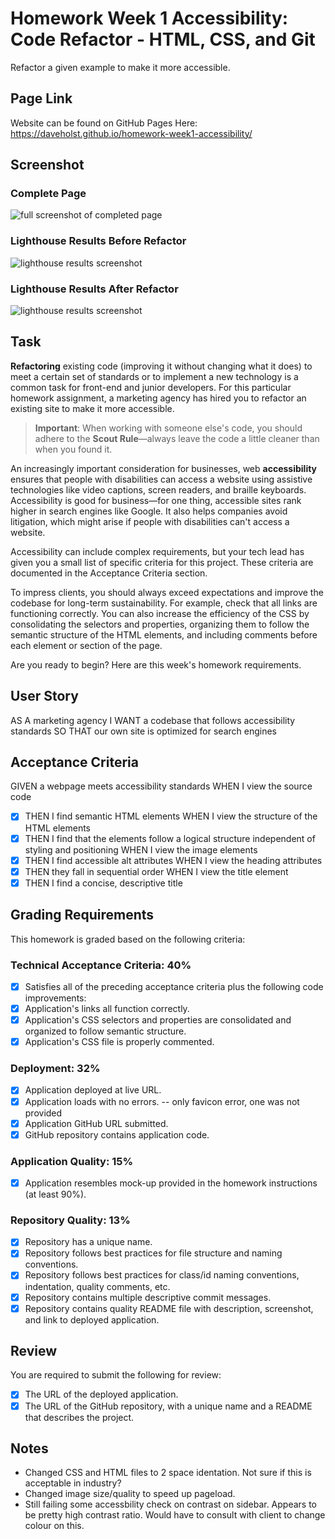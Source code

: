 # Homework Week 1 Accessibility: Code Refactor - HTML, CSS, and Git

Refactor a given example to make it more accessible.

## Page Link

Website can be found on GitHub Pages Here: https://daveholst.github.io/homework-week1-accessibility/

## Screenshot

### Complete Page

![full screenshot of completed page](./assets/screenshots/screenshot.png)

### Lighthouse Results Before Refactor

![lighthouse results screenshot](./assets/screenshots/lighthouse-before.png)

### Lighthouse Results After Refactor

![lighthouse results screenshot](./assets/screenshots/lighthouse-after.png)

## Task

**Refactoring** existing code (improving it without changing what it does) to meet a certain set of standards or to implement a new technology is a common task for front-end and junior developers. For this particular homework assignment, a marketing agency has hired you to refactor an existing site to make it more accessible.

> **Important**: When working with someone else's code, you should adhere to the **Scout Rule**&mdash;always leave the code a little cleaner than when you found it.

An increasingly important consideration for businesses, web **accessibility** ensures that people with disabilities can access a website using assistive technologies like video captions, screen readers, and braille keyboards. Accessibility is good for business&mdash;for one thing, accessible sites rank higher in search engines like Google. It also helps companies avoid litigation, which might arise if people with disabilities can't access a website.

Accessibility can include complex requirements, but your tech lead has given you a small list of specific criteria for this project. These criteria are documented in the Acceptance Criteria section.

To impress clients, you should always exceed expectations and improve the codebase for long-term sustainability. For example, check that all links are functioning correctly. You can also increase the efficiency of the CSS by consolidating the selectors and properties, organizing them to follow the semantic structure of the HTML elements, and including comments before each element or section of the page.

Are you ready to begin? Here are this week's homework requirements.

## User Story

AS A marketing agency
I WANT a codebase that follows accessibility standards
SO THAT our own site is optimized for search engines

## Acceptance Criteria

GIVEN a webpage meets accessibility standards
WHEN I view the source code

- [x] THEN I find semantic HTML elements
      WHEN I view the structure of the HTML elements
- [x] THEN I find that the elements follow a logical structure independent of styling and positioning
      WHEN I view the image elements
- [x] THEN I find accessible alt attributes
      WHEN I view the heading attributes
- [x] THEN they fall in sequential order
      WHEN I view the title element
- [x] THEN I find a concise, descriptive title

## Grading Requirements

This homework is graded based on the following criteria:

### Technical Acceptance Criteria: 40%

- [x] Satisfies all of the preceding acceptance criteria plus the following code improvements:
- [x] Application's links all function correctly.
- [x] Application's CSS selectors and properties are consolidated and organized to follow semantic structure.
- [x] Application's CSS file is properly commented.

### Deployment: 32%

- [x] Application deployed at live URL.
- [x] Application loads with no errors. -- only favicon error, one was not provided
- [x] Application GitHub URL submitted.
- [x] GitHub repository contains application code.

### Application Quality: 15%

- [x] Application resembles mock-up provided in the homework instructions (at least 90%).

### Repository Quality: 13%

- [x] Repository has a unique name.
- [x] Repository follows best practices for file structure and naming conventions.
- [x] Repository follows best practices for class/id naming conventions, indentation, quality comments, etc.
- [x] Repository contains multiple descriptive commit messages.
- [x] Repository contains quality README file with description, screenshot, and link to deployed application.

## Review

You are required to submit the following for review:

- [x] The URL of the deployed application.
- [x] The URL of the GitHub repository, with a unique name and a README that describes the project.

## Notes

- Changed CSS and HTML files to 2 space identation. Not sure if this is acceptable in industry?
- Changed image size/quality to speed up pageload.
- Still failing some accessbility check on contrast on sidebar. Appears to be pretty high contrast ratio. Would have to consult with client to change colour on this.
